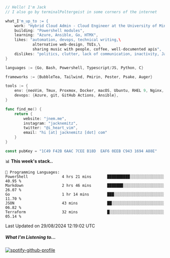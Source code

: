 ```go
// Hello! I'm Jack
// I also go by terminalPoltergeist in some corners of the internet

what_I'm_up_to := {
    work: "Hybrid Cloud Admin - Cloud Engineer at the University of Minnesota",
    building: "Powershell modules",
    learning: "Azure, Ansible, Go, HTMX",
    likes: "automation, devops, technical writing,\
            alternative web-design, TUIs,\
            sharing music with people, coffee, well-documented apis",
    dislikes: "politics, clutter, lack of communication, inactivity, Java",
}

languages := {Go, Bash, Powershell, Typescript/JS, Python, C}

frameworks := {BubbleTea, Tailwind, Pmirin, Pester, Psake, Auger}

tools := {
    env: {neoVim, Tmux, Proxmox, Docker, macOS, Ubuntu, RHEL 9, Nginx, DigitalOcean, Cloudflare},
    devops: {Azure, git, GitHub Actions, Ansible},
}

func find_me() {
    return {
        website: "jnem.me",
        instagram: "jacknemitz",
        twitter: "@i_heart_vim",
        email: "hi [at] jacknemitz [dot] com"
    }
}

const pubKey = "1C49 F42B 6AAC 7CEE B18D  EAF6 0EEB C943 1694 A88E"
```

<!--START_SECTION:waka-->
📊 **This week's stack..** 

```text
💬 Programming Languages: 
PowerShell               4 hrs 21 mins       ██████████░░░░░░░░░░░░░░░   40.95 % 
Markdown                 2 hrs 46 mins       ███████░░░░░░░░░░░░░░░░░░   26.07 % 
Go                       1 hr 14 mins        ███░░░░░░░░░░░░░░░░░░░░░░   11.70 % 
JSON                     43 mins             ██░░░░░░░░░░░░░░░░░░░░░░░   06.82 % 
Terraform                32 mins             █░░░░░░░░░░░░░░░░░░░░░░░░   05.14 % 
```


 Last Updated on 29/08/2024 12:19:02 UTC
<!--END_SECTION:waka-->

##### What I'm Listening to...

[![spotify-github-profile](https://jnem.me/listening-item?maxAge=2592000)](https://jnem.me/listening)
